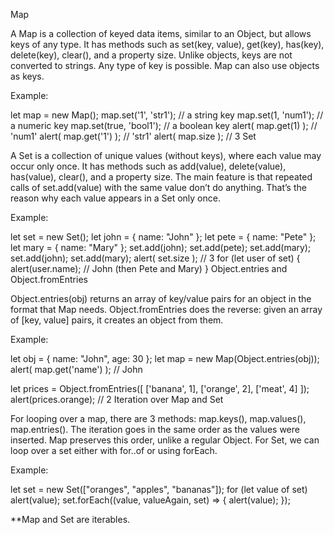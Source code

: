 Map

A Map is a collection of keyed data items, similar to an Object, but allows keys of any type. It has methods such as set(key, value), get(key), has(key), delete(key), clear(), and a property size. Unlike objects, keys are not converted to strings. Any type of key is possible. Map can also use objects as keys.

Example:

let map = new Map();
map.set('1', 'str1');   // a string key
map.set(1, 'num1');     // a numeric key
map.set(true, 'bool1'); // a boolean key
alert( map.get(1) );    // 'num1'
alert( map.get('1') );  // 'str1'
alert( map.size );      // 3
Set

A Set is a collection of unique values (without keys), where each value may occur only once. It has methods such as add(value), delete(value), has(value), clear(), and a property size. The main feature is that repeated calls of set.add(value) with the same value don’t do anything. That’s the reason why each value appears in a Set only once.

Example:

let set = new Set();
let john = { name: "John" };
let pete = { name: "Pete" };
let mary = { name: "Mary" };
set.add(john);
set.add(pete);
set.add(mary);
set.add(john);
set.add(mary);
alert( set.size ); // 3
for (let user of set) {
alert(user.name); // John (then Pete and Mary)
}
Object.entries and Object.fromEntries

Object.entries(obj) returns an array of key/value pairs for an object in the format that Map needs. Object.fromEntries does the reverse: given an array of [key, value] pairs, it creates an object from them.

Example:

let obj = {
name: "John",
age: 30
};
let map = new Map(Object.entries(obj));
alert( map.get('name') ); // John

let prices = Object.fromEntries([
['banana', 1],
['orange', 2],
['meat', 4]
]);
alert(prices.orange); // 2
Iteration over Map and Set

For looping over a map, there are 3 methods: map.keys(), map.values(), map.entries(). The iteration goes in the same order as the values were inserted. Map preserves this order, unlike a regular Object. For Set, we can loop over a set either with for..of or using forEach.

Example:

let set = new Set(["oranges", "apples", "bananas"]);
for (let value of set) alert(value);
set.forEach((value, valueAgain, set) => {
alert(value);
});

**Map and Set are iterables.
